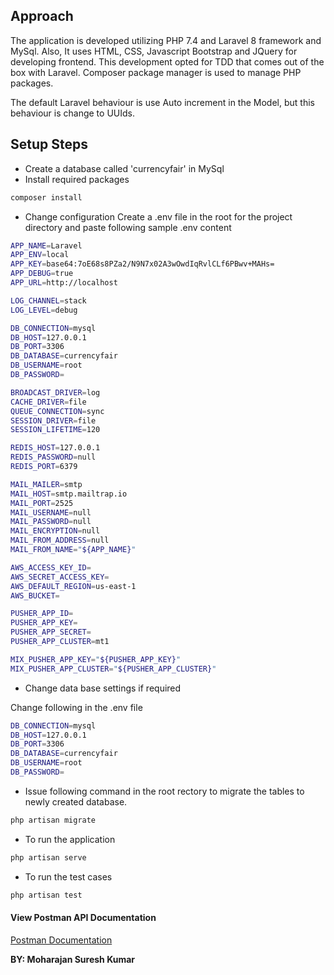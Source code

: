 ## Approach

The application is developed utilizing PHP 7.4 and Laravel 8 framework and MySql. Also, It uses HTML, CSS, Javascript Bootstrap and JQuery for developing frontend. This development opted for TDD that comes out of the box with Laravel. Composer package manager is used to manage PHP packages.   

The default Laravel behaviour is use Auto increment in the Model, but this behaviour is change to UUIds. 

## Setup Steps
- Create a database called 'currencyfair' in MySql
- Install required packages
```sh
composer install
```
- Change configuration
Create a .env file in the root for the project directory and paste following sample .env content
```sh
APP_NAME=Laravel
APP_ENV=local
APP_KEY=base64:7oE68s8PZa2/N9N7x02A3wOwdIqRvlCLf6PBwv+MAHs=
APP_DEBUG=true
APP_URL=http://localhost

LOG_CHANNEL=stack
LOG_LEVEL=debug

DB_CONNECTION=mysql
DB_HOST=127.0.0.1
DB_PORT=3306
DB_DATABASE=currencyfair
DB_USERNAME=root
DB_PASSWORD=

BROADCAST_DRIVER=log
CACHE_DRIVER=file
QUEUE_CONNECTION=sync
SESSION_DRIVER=file
SESSION_LIFETIME=120

REDIS_HOST=127.0.0.1
REDIS_PASSWORD=null
REDIS_PORT=6379

MAIL_MAILER=smtp
MAIL_HOST=smtp.mailtrap.io
MAIL_PORT=2525
MAIL_USERNAME=null
MAIL_PASSWORD=null
MAIL_ENCRYPTION=null
MAIL_FROM_ADDRESS=null
MAIL_FROM_NAME="${APP_NAME}"

AWS_ACCESS_KEY_ID=
AWS_SECRET_ACCESS_KEY=
AWS_DEFAULT_REGION=us-east-1
AWS_BUCKET=

PUSHER_APP_ID=
PUSHER_APP_KEY=
PUSHER_APP_SECRET=
PUSHER_APP_CLUSTER=mt1

MIX_PUSHER_APP_KEY="${PUSHER_APP_KEY}"
MIX_PUSHER_APP_CLUSTER="${PUSHER_APP_CLUSTER}"
```
- Change data base settings if required

Change following in the .env file
```sh
DB_CONNECTION=mysql
DB_HOST=127.0.0.1
DB_PORT=3306
DB_DATABASE=currencyfair
DB_USERNAME=root
DB_PASSWORD=
```
- Issue following command in the root rectory to migrate the tables to newly created database.
```sh
php artisan migrate
```

- To run the application
```sh
php artisan serve
```

- To run the test cases
```sh
php artisan test
```
#### View Postman API Documentation
<a href="https://documenter.getpostman.com/view/12470139/TVYPztZW">Postman Documentation</a>

**BY: Moharajan Suresh Kumar**